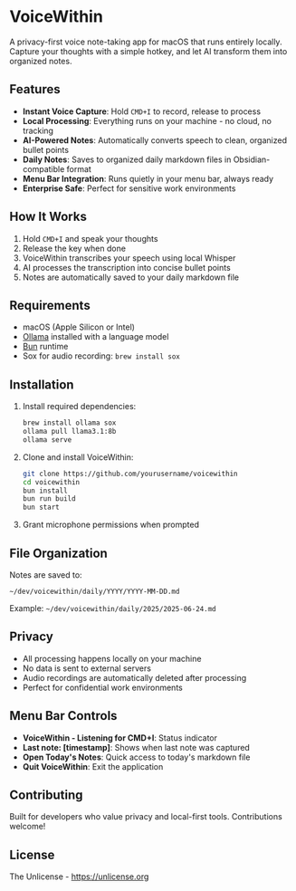 # VoiceWithin

A privacy-first voice note-taking app for macOS that runs entirely locally. Capture your thoughts with a simple hotkey, and let AI transform them into organized notes.

## Features

- **Instant Voice Capture**: Hold `CMD+I` to record, release to process
- **Local Processing**: Everything runs on your machine - no cloud, no tracking
- **AI-Powered Notes**: Automatically converts speech to clean, organized bullet points
- **Daily Notes**: Saves to organized daily markdown files in Obsidian-compatible format
- **Menu Bar Integration**: Runs quietly in your menu bar, always ready
- **Enterprise Safe**: Perfect for sensitive work environments

## How It Works

1. Hold `CMD+I` and speak your thoughts
2. Release the key when done
3. VoiceWithin transcribes your speech using local Whisper
4. AI processes the transcription into concise bullet points
5. Notes are automatically saved to your daily markdown file

## Requirements

- macOS (Apple Silicon or Intel)
- [Ollama](https://ollama.ai) installed with a language model
- [Bun](https://bun.sh) runtime
- Sox for audio recording: `brew install sox`

## Installation

1. Install required dependencies:

   ```bash
   brew install ollama sox
   ollama pull llama3.1:8b
   ollama serve
   ```

2. Clone and install VoiceWithin:

   ```bash
   git clone https://github.com/yourusername/voicewithin
   cd voicewithin
   bun install
   bun run build
   bun start
   ```

3. Grant microphone permissions when prompted

## File Organization

Notes are saved to:

```
~/dev/voicewithin/daily/YYYY/YYYY-MM-DD.md
```

Example: `~/dev/voicewithin/daily/2025/2025-06-24.md`

## Privacy

- All processing happens locally on your machine
- No data is sent to external servers
- Audio recordings are automatically deleted after processing
- Perfect for confidential work environments

## Menu Bar Controls

- **VoiceWithin - Listening for CMD+I**: Status indicator
- **Last note: [timestamp]**: Shows when last note was captured
- **Open Today's Notes**: Quick access to today's markdown file
- **Quit VoiceWithin**: Exit the application

## Contributing

Built for developers who value privacy and local-first tools. Contributions welcome!

## License

The Unlicense - https://unlicense.org
